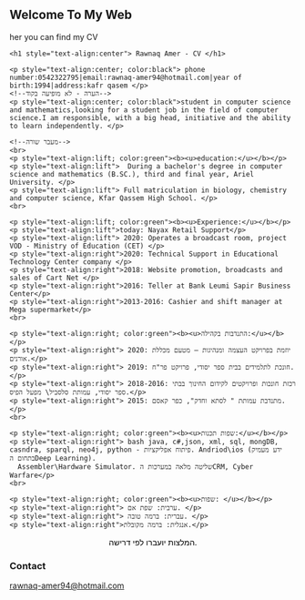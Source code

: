 ## Welcome To My Web

her you can find my CV

<html>

  <head>
     <link rel="stylesheet" type="text/css" href="style.css">
  <meta http-equiv="Content-Type" content="text/html; charset=utf-8" />
 <link type="text/css" rel="stylesheet" href="css/style.css"/>
</head>


  <!--תגית בודי מעוצבת לימין ולעברית-->

  <body>

    <h1 style="text-align:center"> Rawnaq Amer - CV </h1>

    <p style="text-align:center; color:black"> phone number:0542322795|email:rawnaq-amer94@hotmail.com|year of birth:1994|address:kafr qasem </p>
    <!--הערה - לא מופיעה בקוד-->
    <p style="text-align:center; color:black">student in computer science and mathematics,looking for a student job in the field of computer science.I am responsible, with a big head, initiative and the ability to learn independently. </p>

    <!--מעבר שורה-->
    <br>
    <p style="text-align:lift; color:green"><b><u>education:</u></b></p>
    <p style="text-align:lift">  During a bachelor's degree in computer science and mathematics (B.SC.), third and final year, Ariel University. </p>
    <p style="text-align:lift"> Full matriculation in biology, chemistry and computer science, Kfar Qassem High School. </p>
    <br>

    <p style="text-align:lift; color:green"><b><u>Experience:</u></b></p>
    <p style="text-align:lift">today: Nayax Retail Support</p>
    <p style="text-align:lift"> 2020: Operates a broadcast room, project VOD - Ministry of Education (CET) </p>
    <p style="text-align:right">2020: Technical Support in Educational Technology Center company </p>
    <p style="text-align:right">2018: Website promotion, broadcasts and sales of Cart Net </p>
    <p style="text-align:right">2016: Teller at Bank Leumi Sapir Business Center</p>
    <p style="text-align:right">2013-2016: Cashier and shift manager at Mega supermarket</p>
    <br>

    <p style="text-align:right; color:green"><b><u>התנדבות בקהילה:</u></b></p>
    <p style="text-align:right"> 2020: יוזמת בפרויקט העצמה ומנהיגות – מטעם מכללת אורנים.</p>
    <p style="text-align:right"> 2019: חונכת לתלמידים בבית ספר יסודי, פרויקט פר"ח.</p>
    <p style="text-align:right"> 2018-2016: רכזת חונכות ופרויקטים לקידום החינוך בבתי ספר יסודי, עמותת סלסביל\ מפעל הפיס.</p>
    <p style="text-align:right"> 2015: מתנדבת עמותת " לסתא וחדק", כפר קאסם.</p>
    <br>

    <p style="text-align:right; color:green"><b><u>שפות תכנות:</u></b></p>
    <p style="text-align:right"> bash java, c#,json, xml, sql, mongDB, casndra, sparql, neo4j, python - פיתוח אפליקציות. Andriod\ios (ידע מעמיק בתחום הDeep Learning).
      Assembler\Hardware Simulator. שליטה מלאה במערכות הCRM, Cyber Warfare</p>
    <br>

    <p style="text-align:right; color:green"><b><u>שפות: </u></b></p>
    <p style="text-align:right"> ערבית: שפת אם. </p>
    <p style="text-align:right"> עברית: ברמה טובה. </p>
    <p style="text-align:right">אנגלית: ברמה מקובלת.</p>

<p style="text-align:center; color:black">המלצות יועברו לפי דרישה.</p>
  <script type="text/javascript" src="js/script.js"></script>
</body>

</html>


### Contact

rawnaq-amer94@hotmail.com
